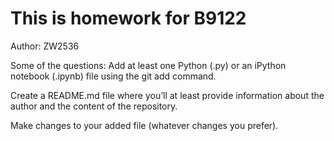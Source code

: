 # This is homework for B9122

Author: ZW2536 

Some of the questions:
Add at least one Python (.py) or an iPython notebook (.ipynb) file using the git add command.

Create a README.md file where you’ll at least provide information about the author and the content of the repository.

Make changes to your added file (whatever changes you prefer).
